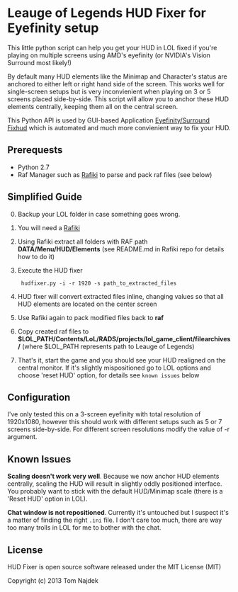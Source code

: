 Leauge of Legends HUD Fixer for Eyefinity setup
=======================
This little python script can help you get your HUD in LOL fixed if you're playing on multiple screens using AMD's eyefinity (or NVIDIA's Vision Surround most likely!)

By default many HUD elements like the Minimap and Character's status are anchored to either left or right hand side of the screen. This works well for single-screen setups but is very inconvienient when playing on 3 or 5 screens placed side-by-side. This script will allow you to anchor these HUD elements centrally, keeping them all on the central screen.

This Python API is used by GUI-based Application [Eyefinity/Surround Fixhud](https://github.com/tnajdek/lol-eyefinity-surround-fixhud) which is automated and much more convienient way to fix your HUD.

Prerequests
-----------

* Python 2.7
* Raf Manager such as [Rafiki](https://github.com/tnajdek/rafiki) to parse and pack raf files (see below)

Simplified Guide
------------------

0. Backup your LOL folder in case something goes wrong.
1. You will need a [Rafiki](https://github.com/tnajdek/rafiki)
2. Using Rafiki extract all folders with RAF path **DATA/Menu/HUD/Elements** (see README.md in Rafiki repo for details how to do it)
3. Execute the HUD fixer

        hudfixer.py -i -r 1920 -s path_to_extracted_files

5. HUD fixer will convert extracted files inline, changing values so that all HUD elements are located on the center screen
6. Use Rafiki again to pack modified files back to **raf**
7. Copy created raf files to **$LOL_PATH/Contents/LoL/RADS/projects/lol_game_client/filearchives/** (where $LOL_PATH represents path to Leauge of Legends)
8. That's it, start the game and you should see your HUD realigned on the central monitor. If it's slightly mispositioned go to LOL options and choose 'reset HUD' option, for details see `known issues` below

Configuration
-------------

I've only tested this on a 3-screen eyefinity with total resolution of 1920x1080, however this should work with different setups such as 5 or 7 screens side-by-side. For different screen resolutions modify the value of -r argument.

Known Issues
------------

**Scaling doesn't work very well**. Because we now anchor HUD elements centrally, scaling the HUD will result in slightly oddly positioned interface. You probably want to stick with the default HUD/Minimap scale (there is a 'Reset HUD' option in LOL).

**Chat window is not repositioned**. Currently it's untouched but I suspect it's a matter of finding the right `.ini` file. I don't care too much, there are way too many trolls in LOL for me to bother with the chat.

License
-------
HUD Fixer is open source software released under the MIT License (MIT)

Copyright (c) 2013 Tom Najdek


